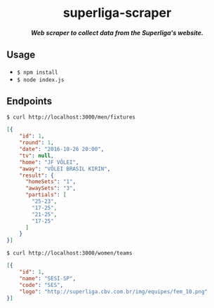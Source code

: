 <h1 align="center">superliga-scraper</h1>

<h5 align="center">Web scraper to collect data from the Superliga's website.</h5>

## Usage

- `$ npm install`
- `$ node index.js`

## Endpoints

`$ curl http://localhost:3000/men/fixtures`

```json
[{
    "id": 1,
    "round": 1,
    "date": "2016-10-26 20:00",
    "tv": null,
    "home": "JF VÔLEI",
    "away": "VÔLEI BRASIL KIRIN",
    "result": {
      "homeSets": "1",
      "awaySets": "3",
      "partials": [
        "25-23",
        "17-25",
        "21-25",
        "17-25"
      ]
    }
}]
```

`$ curl http://localhost:3000/women/teams`

```json
[{
    "id": 1,
    "name": "SESI-SP",
    "code": "SES",
    "logo": "http://superliga.cbv.com.br/img/equipes/fem_10.png"
}]
```
